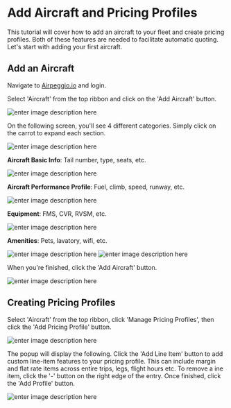# Add Aircraft and Pricing Profiles

This tutorial will cover how to add an aircraft to your fleet and create pricing profiles. Both of these features are needed to facilitate automatic quoting. Let's start with adding your first aircraft.


## Add an Aircraft

Navigate to [Airpeggio.io](https://airpegg.io/) and login. 

Select 'Aircraft' from the top ribbon and click on the 'Add Aircraft' button.

![enter image description here](https://eng-production-mypublicbucket-bmffvtkz.s3.us-east-2.amazonaws.com/knowledge-base/fleet-performance-pricing-profiles/add-aircraft.png)

On the following screen, you'll see 4 different categories. Simply click on the carrot to expand each section. 

![enter image description here](https://eng-production-mypublicbucket-bmffvtkz.s3.us-east-2.amazonaws.com/knowledge-base/fleet-performance-pricing-profiles/add-aircraft-0.png)

**Aircraft Basic Info**: Tail number, type, seats, etc.

![enter image description here](https://eng-production-mypublicbucket-bmffvtkz.s3.us-east-2.amazonaws.com/knowledge-base/fleet-performance-pricing-profiles/basic-1.png)

**Aircraft Performance Profile**: Fuel, climb, speed, runway, etc.

![enter image description here](https://eng-production-mypublicbucket-bmffvtkz.s3.us-east-2.amazonaws.com/knowledge-base/fleet-performance-pricing-profiles/performance.png)

**Equipment**: FMS, CVR, RVSM, etc.

![enter image description here](https://eng-production-mypublicbucket-bmffvtkz.s3.us-east-2.amazonaws.com/knowledge-base/fleet-performance-pricing-profiles/equipment.png)

**Amenities**: Pets, lavatory, wifi, etc.

![enter image description here](https://eng-production-mypublicbucket-bmffvtkz.s3.us-east-2.amazonaws.com/knowledge-base/fleet-performance-pricing-profiles/amenities.png)
![enter image description here](https://eng-production-mypublicbucket-bmffvtkz.s3.us-east-2.amazonaws.com/knowledge-base/fleet-performance-pricing-profiles/amenities-1.png)

When you're finished, click the 'Add Aircraft' button.

![enter image description here](https://eng-production-mypublicbucket-bmffvtkz.s3.us-east-2.amazonaws.com/knowledge-base/fleet-performance-pricing-profiles/add-aircraft-3.png)

## Creating Pricing Profiles

Select 'Aircraft' from the top ribbon, click 'Manage Pricing Profiles', then click the 'Add Pricing Profile' button.

![enter image description here](https://eng-production-mypublicbucket-bmffvtkz.s3.us-east-2.amazonaws.com/knowledge-base/fleet-performance-pricing-profiles/add-pricing-profile.png)

The popup will display the following. Click the 'Add Line Item' button to add custom line-item features to your pricing profile. This can include margin and flat rate items across entire trips, legs, flight hours etc. To remove a  ine item, click the '-' button on the right edge of the entry. Once finished, click the 'Add Profile' button.

![enter image description here](https://eng-production-mypublicbucket-bmffvtkz.s3.us-east-2.amazonaws.com/knowledge-base/fleet-performance-pricing-profiles/pricing-profile.png)







<!--stackedit_data:
eyJoaXN0b3J5IjpbOTMyNDIwMjg5LC0xMDg2ODAxNzI3XX0=
-->